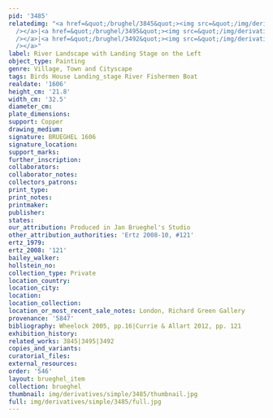 ```yaml
---
pid: '3485'
relatedimg: "<a href=&quot;/brughel/3845&quot;><img src=&quot;/img/derivatives/simple/3845/thumbnail.jpg&quot;
  /></a>|<a href=&quot;/brughel/3495&quot;><img src=&quot;/img/derivatives/simple/3495/thumbnail.jpg&quot;
  /></a>|<a href=&quot;/brughel/3492&quot;><img src=&quot;/img/derivatives/simple/3492/thumbnail.jpg&quot;
  /></a>"
label: River Landscape with Landing Stage on the Left
object_type: Painting
genre: Village, Town and Cityscape
tags: Birds House Landing_stage River Fishermen Boat
realdate: '1606'
height_cm: '21.8'
width_cm: '32.5'
diameter_cm: 
plate_dimensions: 
support: Copper
drawing_medium: 
signature: BRUEGHEL 1606
signature_location: 
support_marks: 
further_inscription: 
collaborators: 
collaborator_notes: 
collectors_patrons: 
print_type: 
print_notes: 
printmaker: 
publisher: 
states: 
our_attribution: Produced in Jan Brueghel's Studio
other_attribution_authorities: 'Ertz 2008-10, #121'
ertz_1979: 
ertz_2008: '121'
bailey_walker: 
hollstein_no: 
collection_type: Private
location_country: 
location_city: 
location: 
location_collection: 
location_or_most_recent_sale_notes: London, Richard Green Gallery
provenance: '5847'
bibliography: Wheelock 2005, pp.16|Currie & Allart 2012, pp. 121
exhibition_history: 
related_works: 3845|3495|3492
copies_and_variants: 
curatorial_files: 
external_resources: 
order: '546'
layout: brueghel_item
collection: brueghel
thumbnail: img/derivatives/simple/3485/thumbnail.jpg
full: img/derivatives/simple/3485/full.jpg
---
```

